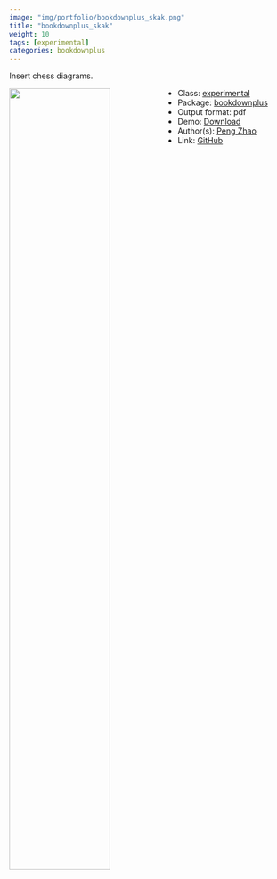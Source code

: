 ```yaml
---
image: "img/portfolio/bookdownplus_skak.png"
title: "bookdownplus_skak"
weight: 10
tags: [experimental]
categories: bookdownplus
---
```


Insert chess diagrams.

<!--more-->

<p><a href="../../img/portfolio/bookdownplus_skak.png"><img class = "jf-image-shadow" src="../../img/portfolio/bookdownplus_skak.png" style="display: block; margin: auto;" width="60%"  align="left"></a></p>

- Class: [experimental](../../tags/experimental)
- Package: [bookdownplus](bookdownplus)
- Output format: pdf
- Demo: [Download](https://pzhaonet.github.io/bookdownplus/upload/skak/showcase/skak.pdf)
- Author(s): [Peng Zhao](https://pzhao.org)
- Link: [GitHub](https://github.com/pzhaonet/bookdownplus)



